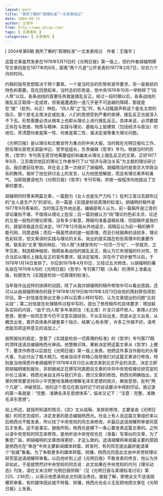```yaml
---
layout: post
title: "我所了解的“真理标准”一文发表经过"
date: 2004-08-15
author: 王强华
from: http://www.yhcqw.com/
tags: [ 炎黄春秋 ]
categories: [ 炎黄春秋 ]
---
```



[ 2004年第8期 我所了解的“真理标准”一文发表经过　作者：王强华 ]


这篇文章虽然发表在1978年5月11日的《光明日报》第一版上，但约作者胡福明撰写文章则是在1977年的8月，距离“两个凡是”公开发表的1977年2月7日，仅仅六个月的时间。


约稿的指导思想取决于两个要素，一个是当时总的形势和宣传要求，另一是报纸的特色和需要。现在回想起来，当时总的形势是，党中央1976年10月一举粉碎了“四人帮”以后，各条战线的首要任务就是拨乱反正。经过一段时期以后，各条战线的拨乱反正取得一定成效，但普遍遭遇到一道几乎是不可逾越的障碍，那就是在“拨”（批判、纠正）林彪、“四人帮”之“乱”时，有人动辄就声称这个是毛主席的指示，那个是毛主席决定或批准，人们的思想受到严重的束缚，拨乱反正也就深入不下去。形势需要必须从根本上也即从理论上进行拨乱反正。具体来说，必须要摆正存在与思维、物质与精神、实践与理论、基础与上层建筑（包括经济与政治）的地位，弄清楚何者是第一性、何者是第二性，谁决定谁等重大理论问题。


《光明日报》是以理论和文教宣传为重点的中央大报。当时我在光明日报社工作，担任理论部党支部副书记、哲学组组长，负责编辑《哲学》专刊。根据当时的形势，《哲学》专刊责无旁贷地需要组织和编发从理论上拨乱反正的文章。正好1977年8月，江苏南京地区的理论工作者举行了以“经济与政治关系”为主题的理论研讨会。我应邀前往参加，并在会上第一次结识了胡福明。胡福明当时是南京大学政治系的教师。我听了他在研讨会上的发言，认为他思想解放，而且有理论素养和勇气，当即就邀请他为《光明日报》《哲学》专刊写稿，并按一般程序向他提出了文章的要求。


胡福明同时寄来两篇文章，一篇题为《女人也是生产力吗？》批判江青过去鼓吹过的“女人是生产力”的谬论。另一篇是《实践是检验真理的标准》。胡福明的稿件是1977年9月寄来的，当时我正在外地出差。编辑部有人认为，前一篇稿件是江青的谬论庸俗不堪，不值得从理论上批驳；后一篇则被认为“纯”理论的色彩太浓，论述的又是一般性的理论原理，没有多少新意，两稿均准备退稿处理，但因稿件是我约的，就留待我返京后决定。1977年12月我从外地返京，阅稿后认为前一稿的确不能刊用，同意退稿；而后一稿虽然讲的是一般原理，而且引经据典的话较多，理论色彩较浓，但文章讲的实践与理论的关系，突出的是实践在检验真理中的重要作用，联系到“文革”期间林彪、“四人帮”大肆宣传的“一句顶一万句”、一学就灵、立竿见影，制造精神枷锁，阻碍各条战线的拨乱反正，我认为它有很强的针对性，符合当前从理论上拨乱反正的宣传要求，就决定留用，并在作了初步删节以后，于1978年1月14日发排了。尔后到1978年4月10日，又经过五次修改，以胡福明的署名放在1978年4月的《光明日报》《哲学》专刊第77期（头条）的清样上准备出版，标题改为《实践是检验一切真理的标准》。


当年我作出这样的抉择的动因，除了从我对胡福明的稿件修改中可以看出思路，还可以从由胡福明保存的我于1978年1月19日和1978年3月13日给他的两封原信得到印证。第一封信是在排出文章小样以后寄小样时写的，认为文章提出的问题“比较尖锐”；第二封信是在处理稿件过程中写的，提出了修改稿件的具体要求：增加联系实际的内容，“由于‘四人帮’多年来抓住（毛主席）片言只语吓唬人，束缚人们的思想，致使一些同志至今仍不注意实践经验，不从实际出发，而是从定义出发，从概念出发，离开具体条件硬套某个指示，结果‘心有余悸’，许多工作搞不好。请考虑能否把这样意见的话加上。”


按照报社的规定，登载了《实践是检验一切真理的标准》的《哲学》专刊第77期的清样送请总编辑杨西光审阅。他慧眼识珠，果断决定把这篇文章从《哲学》上撤下，要求作修改以后放在《光明日报》第一版上发表。他把这件事当作报社的头等大事，为此付出了极大精力。他亲自动手并精心指导我们对这篇文章进行修改，特别是当他得悉作者胡福明于1978年4月13日从南京来到北京开会的消息，决定立即把胡福明接到报社，并把据闻正在撰写同类题目文章的中共中央党校理论研究室的孙长江请来，杨西光亲自主持与我们开会，商讨文章的修改。杨西光明确指出，文章的修改要坚持邓小平完整地准确地理解毛泽东思想的观点，解放思想，批判“两个凡是”，冲破禁区。他的这个意见在我当时记下的谈话要点中得到印证。我记录的第一条就是：“完整、准确毛泽东思想体系”，临末又记下：“注意：完整、准确毛泽东思想”。


综上所述，就我所知道的情况，《实》文从组稿、发排到修改，主要是由《光明日报》的同志完成的，决定发表的是总编辑杨西光。社会上有人说这篇文章组织来以后杨西光不敢发表，所以找了中央党校的同志来修改，并最后送请胡耀邦审查同意后才发表。这不是事实。据我所知，杨西光是横下一条心要发表这篇文章的。之所以请中央党校的同志来修改，是他听说中央党校也在（准备）写类似的文章，为了集思广益，把胡福明的文章改得更好，才这么做的。送请胡耀邦审阅最主要的原因是杨西光在“串连”中央主要新闻媒体转载、转发时，有的同志提出最好能请某个“权威”看看。为了争取更多的媒体转载、转播，杨西光同意此文由中央党校理论研究室送请胡耀邦审看。以后他听到上述《光明日报》不敢发表的传言，他认为并非如此，于是就愤然对中央党校的同志说：此文如果在中央党校的内刊《理论动态》刊发，请在文末注明“光明日报供稿”（见《光明日报与真理标准讨论》第225、236页），以表示他愿承担此文的政治责任。据我了解，即使此文不送请胡耀邦审看，有的媒体因此就不转载、转播，杨西光也会义无反顾地把文章在《光明日报》上发表。


